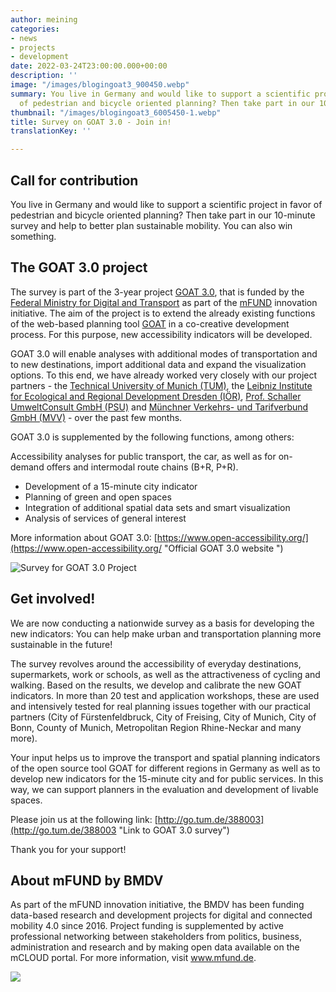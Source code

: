 ```yaml
---
author: meining
categories:
- news
- projects
- development
date: 2022-03-24T23:00:00.000+00:00
description: ''
image: "/images/blogingoat3_900450.webp"
summary: You live in Germany and would like to support a scientific project in favor
  of pedestrian and bicycle oriented planning? Then take part in our 10-minute survey.
thumbnail: "/images/blogingoat3_6005450-1.webp"
title: Survey on GOAT 3.0 - Join in!
translationKey: ''

---
```

## Call for contribution

You live in Germany and would like to support a scientific project in favor of pedestrian and bicycle oriented planning? Then take part in our 10-minute survey and help to better plan sustainable mobility. You can also win something.

## The GOAT 3.0 project

The survey is part of the 3-year project [GOAT 3.0](../2021-12-28-goat3_0/ "What is GOAT 3.0?"), that is funded by the [Federal Ministry for Digital and Transport](https://www.bmvi.de/DE/Home/home.html "Federal Ministry for Digital and Transport") as part of the [mFUND](https://www.bmvi.de/EN/Topics/Digital-Matters/mFund/mFund.html "mFUND") innovation initiative. The aim of the project is to extend the already existing functions of the web-based planning tool [GOAT](../../goat "What is the planning software GOAT?") in a co-creative development process. For this purpose, new accessibility indicators will be developed.

GOAT 3.0 will enable analyses with additional modes of transportation and to new destinations, import additional data and expand the visualization options. To this end, we have already worked very closely with our project partners - the [Technical University of Munich (TUM)](https://www.mos.ed.tum.de/en/sv/homepage/ "Technical University Munich"), the [Leibniz Institute for Ecological and Regional Development Dresden (IÖR)](https://www.ioer.de/ "Leibniz Institute for Ecological and Regional Development Dresden"), [Prof. Schaller UmweltConsult GmbH (PSU)](https://www.psu-schaller.de/ "Prof. Schaller Umwelt Consult GmbH") and [Münchner Verkehrs- und Tarifverbund GmbH (MVV)](https://www.mvv-muenchen.de/ "Münchner Verkehrs- und Tarifverbund") - over the past few months.

GOAT 3.0 is supplemented by the following functions, among others:

Accessibility analyses for public transport, the car, as well as for on-demand offers and intermodal route chains (B+R, P+R).

* Development of a 15-minute city indicator
* Planning of green and open spaces
* Integration of additional spatial data sets and smart visualization
* Analysis of services of general interest

More information about GOAT 3.0: [https://www.open-accessibility.org/](https://www.open-accessibility.org/ "Official GOAT 3.0 website ")

![Survey for GOAT 3.0 Project](/images/blogingoat3_6000450.webp "Survey on indicators for the 15 minute city in GOAT 3.0")

## Get involved!

We are now conducting a nationwide survey as a basis for developing the new indicators: You can help make urban and transportation planning more sustainable in the future!

The survey revolves around the accessibility of everyday destinations, supermarkets, work or schools, as well as the attractiveness of cycling and walking. Based on the results, we develop and calibrate the new GOAT indicators. In more than 20 test and application workshops, these are used and intensively tested for real planning issues together with our practical partners (City of Fürstenfeldbruck, City of Freising, City of Munich, City of Bonn, County of Munich, Metropolitan Region Rhine-Neckar and many more).

Your input helps us to improve the transport and spatial planning indicators of the open source tool GOAT for different regions in Germany as well as to develop new indicators for the 15-minute city and for public services. In this way, we can support planners in the evaluation and development of livable spaces.

Please join us at the following link: [http://go.tum.de/388003](http://go.tum.de/388003 "Link to GOAT 3.0 survey")

Thank you for your support!

## About mFUND by BMDV

As part of the mFUND innovation initiative, the BMDV has been funding data-based research and development projects for digital and connected mobility 4.0 since 2016. Project funding is supplemented by active professional networking between stakeholders from politics, business, administration and research and by making open data available on the mCLOUD portal. For more information, visit www.mfund.de.

![](/images/blog/goat3.0/mfund_goat3.0.webp)